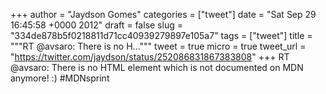 
+++
author = "Jaydson Gomes"
categories = ["tweet"]
date = "Sat Sep 29 16:45:58 +0000 2012"
draft = false
slug = "334de878b5f0218811d71cc40939279897e105a7"
tags = ["tweet"]
title = """RT @avsaro: There is no H..."""
tweet = true
micro = true
tweet_url = "https://twitter.com/jaydson/status/252086831867383808"
+++
RT @avsaro: There is no HTML element which is not documented on MDN anymore! :) #MDNsprint
